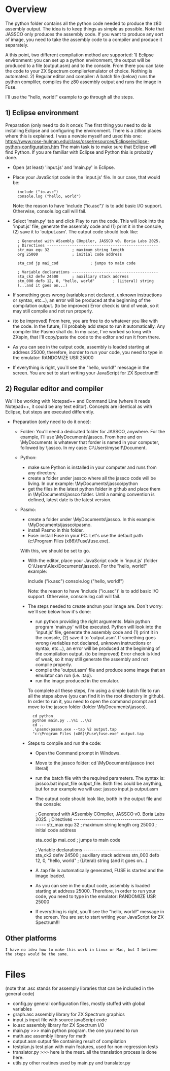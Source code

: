 # Overview
The python folder contains all the python code needed to produce the z80 assembly output. The idea is to keep things as simple as possible. Note that JASSCO only produces the assembly code. If you want to produce any sort of image, you need to take the assembly code to a compiler and produce it separately.

A this point, two different compilation method are supported:
    1) Eclipse environment: you can set up a python environment, the output will be produced to a file (output.asm) and to the console. From there you can take the code to your ZX Spectrum compiler/emulator of choice. Nothing is automated.
    2) Regular editor and compiler: A batch file (below) runs the python compliler, compiles the z80 assembly output and runs the image in Fuse.

I´ll use the "hello, world!" example to go through all the steps.

## 1) Eclipse environment

Preparation (only need to do it once): The first thing you need to do is installing Eclipse and configuring the environment. There is a zillion places where this is explained. I was a newbie myself and used this one:
https://www.rose-hulman.edu/class/csse/resources/Eclipse/eclipse-python-configuration.htm
The main task is to make sure that Eclipse will find Python. If you are familiar with Eclipse and Python this is probably done.
    
- Open (at least) 'input.js' and 'main.py' in Eclipse.
- Place your JavaScript code in the 'input.js' file. In our case, that would be:

        include ("io.asc")
        console.log ("hello, world")

  Note: the reason to have 'include ("io.asc")' is to add basic I/O support. Otherwise, console.log call will fail.
- Select 'main.py' tab and click Play to run the code. This will look into the 'input.js' file, generate the assembly code and (1) print it in the console, (2) save it to 'output.asm'.
    The output code should look like:

        ; Generated with ASsembly COmpiler, JASSCO v0. Boria Labs 2025.
        ; Directives -------------------------------------------------
        str_max equ 32          ; maximum string length
        org 25000               ; initial code address

        sta_cod jp mai_cod              ; jumps to main code

        ; Variable declarations --------------------------------------
        sta_ck2 defw 24500      ; auxiliary stack address
        stn_000 defb 12, 0, "hello, world"        ; (Literal) string
        (...and it goes on...)

- If something goes wrong (variables not declared, unknown instructions or syntax, etc...), an error will be produced at the beginning of the compilation output. 
    (to be improved) Error check is kind of weak, so it may still compile and not run properly.
- (to be improved) From here, you are free to do whatever you like with the code. In the future, I´ll probably add steps to run it automatically. 
    Any compiler like Pasmo shall do. In my case, I´ve worked so long with ZXspin, that I'll copy/paste the code to the editor and run it from there.
- As you can see in the output code, assembly is loaded starting at address 25000, therefore, inorder to run your code, you need to type in the emulator:
        RANDOMIZE USR 25000
- If everything is right, you´ll see the "hello, world!" message in the screen. You are set to start writing your JavaScript for ZX Spectrum!!!


## 2) Regular editor and compiler

We´ll be working with Notepad++ and Command Line (where it reads Notepad++, it could be any text editor). Concepts are identical as with Eclipse, but steps are executed differently.
- Preparation (only need to do it once):
  - Folder: You'll need a dedicated folder for JASSCO, anywhere. For the example, I´ll use \\MyDocuments\jassco. From here and on \\MyDocuments is whatever that forder is named in your computer, followed by \jassco. In my case: C:\Users\myself\Document.
  - Python: 
    - make sure Python is installed in your computer and runs from any directory.
    - create a folder under jassco where all the jassco code will be living. In our example: \\MyDocuments\jassco\python
    - get the files in the latest python folder in github and place them in \\MyDocuments\jassco folder. Until a naming convention is defined, latest date is the latest version.
  - Pasmo: 
    - create a folder under \\MyDocuments\jassco. In this example: \\MyDocuments\jassco\pasmo. 
    - install Pasmo in this folder.
    - Fuse: install Fuse in your PC. Let's use the default path (c:\Program Files (x86)\Fuse\fuse.exe).

    With this, we should be set to go.

    - With the editor, place your JavaScript code in 'input.js' (folder C:\Users\Alex\Documents\jassco). For the "hello, world!" example:

        include ("io.asc")
        console.log ("hello, world!")

        Note: the reason to have 'include ("io.asc")' is to add basic I/O support. Otherwise, console.log call will fail.

    - The steps needed to create andrun your image are. Don´t worry: we´ll see below how it's done:
        - run python providing the right arguments. Main python program 'main.py' will be executed. 
        Python will look into the 'input.js' file, generate the assembly code and (1) print it in the console, (2) save it to 'output.asm'.
        If something goes wrong (variables not declared, unknown instructions or syntax, etc...), an error will be produced at the beginning of the compilation output. 
        (to be improved) Error check is kind of weak, so it may still generate the assembly and not compile properly.
        - compile the 'output.asm' file and produce some image that an emulator can run (i.e. .tap).
        - run the image produced in the emulator.

        To complete all these steps, I´m using a simple batch file to run all the steps above (you can find it in the root directory in github). 
        In order to run it, you need to open the command prompt and move to the jassco folder (folder \\MyDocuments\jassco).

            cd python
            python main.py ..\%1 ..\%2
            cd ..
            .\pasmo\pasmo.exe --tap %2 output.tap
            "c:\Program Files (x86)\Fuse\fuse.exe" output.tap

    - Steps to compile and run the code:
        - Open the Command prompt in Windows.
        - Move to the jassco folder:
            cd \\MyDocuments\jassco (not literal)
        - run the batch file with the required parameters. The syntax is: jassco.bat input_file output_file. Both files could be anything, but for our example we will use:
            jassco input.js output.asm

        - The output code should look like, botth in the output file and the console:

            ; Generated with ASsembly COmpiler, JASSCO v0. Boria Labs 2025.
            ; Directives -------------------------------------------------
            str_max equ 32          ; maximum string length
            org 25000               ; initial code address
    
            sta_cod jp mai_cod      ; jumps to main code
    
            ; Variable declarations --------------------------------------
            sta_ck2 defw 24500      ; auxiliary stack address
            stn_000 defb 12, 0, "hello, world"        ; (Literal) string
            (and it goes on...)

        - A .tap file is automatically generated, FUSE is started and the image loaded.
        - As you can see in the output code, assembly is loaded starting at address 25000. Therefore, in order to run your code, you need to type in the emulator:
            RANDOMIZE USR 25000
        - If everything is right, you´ll see the "hello, world!" message in the screen. You are set to start writing your JavaScript for ZX Spectrum!!!

## Other platforms

    I have no idea how to make this work in Linux or Mac, but I believe the steps would be the same.


# Files
(note that .asc stands for assemply libraries that can be included in the general code)

* config.py      general configuration files, mostly stuffed with global variables
* graph.asc      assembly library for ZX Spectrum graphics
* input.js       input file with source javaScript code
* io.asc         assembly library for ZX Spectrum I/O
* main.py        >>> main python program. the one you need to run
* math.asc       assembly library for math
* output.asm     output file containing result of compilation
* testplan.js    test plan with main features, used for non-regression tests
* translator.py  >>> here is the meat. all the translation process is done here.
* utils.py       other routines used by main.py and translator.py
